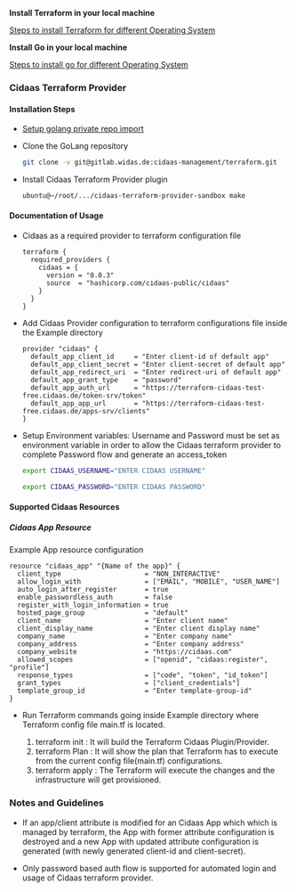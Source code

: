 **Install Terraform in your local machine**

[Steps to install Terraform for different Operating System](https://learn.hashicorp.com/tutorials/terraform/install-cli)



**Install Go in your local machine**

[Steps to install go for different Operating System](https://golang.org/doc/install)




### Cidaas Terraform Provider



#### Installation Steps

- [Setup golang private repo import](https://gitlab.widas.de/cidaas-v2/cidaas-documentation/development-guidelines/-/wikis/how-to/How-to-import-private-GO-projects)

- Clone the GoLang repository 

  ```bash
  git clone -v git@gitlab.widas.de:cidaas-management/terraform.git

- Install Cidaas Terraform Provider plugin

  ```bash
  ubuntu@~/root/.../cidaas-terraform-provider-sandbox make
  ```

#### Documentation of Usage

- Cidaas as a required provider to terraform configuration file

  ```hcl
  terraform {
    required_providers {
      cidaas = {
        version = "0.0.3"
        source  = "hashicorp.com/cidaas-public/cidaas"
      }
    }
  }
  ```

  

- Add Cidaas Provider configuration to terraform configurations file inside the Example directory

  ```hcl
  provider "cidaas" {
    default_app_client_id     = "Enter client-id of default app"
    default_app_client_secret = "Enter client-secret of default app"
    default_app_redirect_uri  = "Enter redirect-uri of default app"
    default_app_grant_type    = "password"
    default_app_auth_url      = "https://terraform-cidaas-test-free.cidaas.de/token-srv/token"
    default_app_app_url       = "https://terraform-cidaas-test-free.cidaas.de/apps-srv/clients"
  }
  ```



- Setup Environment variables: Username and Password must be set as environment variable in order to allow the Cidaas terraform provider to complete Password flow and generate an access_token 

  ```bash
  export CIDAAS_USERNAME="ENTER CIDAAS USERNAME"
  ```

  ```bash
  export CIDAAS_PASSWORD="ENTER CIDAAS PASSWORD"
  ```



#### Supported Cidaas Resources

##### Cidaas App Resource

Example App resource configuration

```hcl
resource "cidaas_app" "{Name of the app}" {
  client_type                     = "NON_INTERACTIVE"
  allow_login_with                = ["EMAIL", "MOBILE", "USER_NAME"]
  auto_login_after_register       = true
  enable_passwordless_auth        = false
  register_with_login_information = true
  hosted_page_group               = "default"
  client_name                     = "Enter client name"
  client_display_name             = "Enter client display name"
  company_name                    = "Enter company name"
  company_address                 = "Enter company address"
  company_website                 = "https://cidaas.com"
  allowed_scopes                  = ["openid", "cidaas:register", "profile"]
  response_types                  = ["code", "token", "id_token"]
  grant_types                     = ["client_credentials"]
  template_group_id               = "Enter template-group-id"
}
```

- Run Terraform commands going inside Example directory where Terraform config file main.tf is located. 

  1. terraform init : It will build the Terraform Cidaas Plugin/Provider.
  2. terraform Plan : It will show the plan that Terraform has to execute from the current config file(main.tf) configurations.
  3. terraform apply : The Terraform will execute the changes and the infrastructure will get provisioned.

### Notes and Guidelines

- If an app/client attribute is modified for an Cidaas App which which is managed by terraform, the App with former attribute configuration is destroyed and a new App with updated attribute configuration is generated (with newly generated client-id and client-secret).

- Only password based auth flow is supported for automated login and usage of Cidaas terraform provider.
